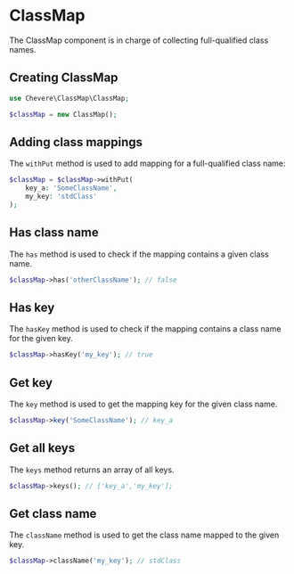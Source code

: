 # ClassMap

The ClassMap component is in charge of collecting full-qualified class names.

## Creating ClassMap

```php
use Chevere\ClassMap\ClassMap;

$classMap = new ClassMap();
```

## Adding class mappings

The `withPut` method is used to add mapping for a  full-qualified class name:

```php
$classMap = $classMap->withPut(
    key_a: 'SomeClassName',
    my_key: 'stdClass'
);
```

## Has class name

The `has` method is used to check if the mapping contains a given class name.

```php
$classMap->has('otherClassName'); // false
```

## Has key

The `hasKey` method is used to check if the mapping contains a class name for the given key.

```php
$classMap->hasKey('my_key'); // true
```

## Get key

The `key` method is used to get the mapping key for the given class name.

```php
$classMap->key('SomeClassName'); // key_a
```

## Get all keys

The `keys` method returns an array of all keys.

```php
$classMap->keys(); // ['key_a','my_key'];
```

## Get class name

The `className` method is used to get the class name mapped to the given key.

```php
$classMap->className('my_key'); // stdClass
```
